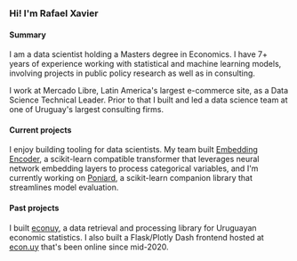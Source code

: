 ### Hi! I'm Rafael Xavier

#### Summary
I am a data scientist holding a Masters degree in Economics. I have 7+ years of experience working with statistical and machine learning models, involving projects in public policy research as well as in consulting.

I work at Mercado Libre, Latin America's largest e-commerce site, as a Data Science Technical Leader. Prior to that I built and led a data science team at one of Uruguay's largest consulting firms.

#### Current projects

I enjoy building tooling for data scientists. My team built [Embedding Encoder](https://github.com/cpa-analytics/embedding-encoder), a scikit-learn compatible transformer that leverages neural network embedding layers to process categorical variables, and I'm currently working on [Poniard](https://github.com/rxavier/poniard), a scikit-learn companion library that streamlines model evaluation.

#### Past projects

I built [econuy](https://github.com/rxavier/econuy), a data retrieval and processing library for Uruguayan economic statistics. I also built a Flask/Plotly Dash frontend hosted at [econ.uy](https://www.econ.uy/) that's been online since mid-2020.
